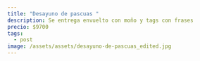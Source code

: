 ```yaml
---
title: "Desayuno de pascuas "
description: Se entrega envuelto con moño y tags con frases
precio: $9700
tags:
  - post
image: /assets/assets/desayuno-de-pascuas_edited.jpg
---
```

